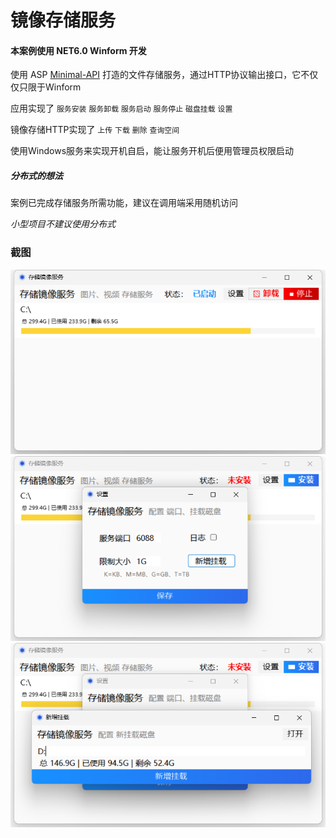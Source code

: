 # 镜像存储服务

#### 本案例使用 NET6.0 Winform 开发

使用 ASP [Minimal-API](https://learn.microsoft.com/zh-cn/aspnet/core/fundamentals/minimal-apis?source=recommendations&view=aspnetcore-6.0) 打造的文件存储服务，通过HTTP协议输出接口，它不仅仅只限于Winform

应用实现了 `服务安装` `服务卸载` `服务启动` `服务停止` `磁盘挂载` `设置`

镜像存储HTTP实现了 `上传` `下载` `删除` `查询空间`

使用Windows服务来实现开机自启，能让服务开机后便用管理员权限启动

##### 分布式的想法

案例已完成存储服务所需功能，建议在调用端采用随机访问

*小型项目不建议使用分布式*

### 截图

![主页面](screenshot/1.png?raw=true)
![设置页面](screenshot/2.png?raw=true)
![挂载页面](screenshot/3.png?raw=true)
